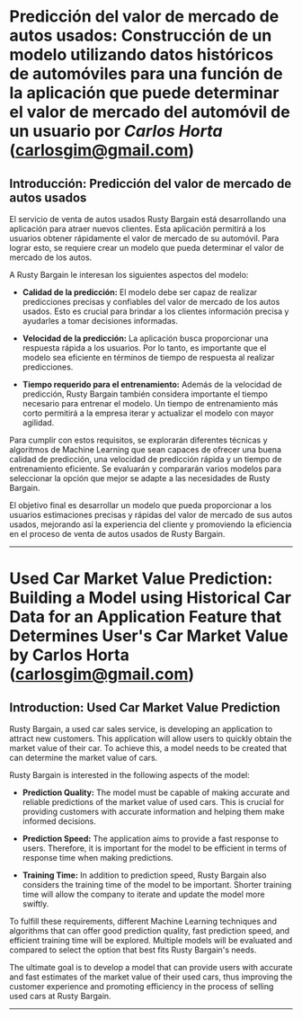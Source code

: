 # Predicción del valor de mercado de autos usados: Construcción de un modelo utilizando datos históricos de automóviles para una función de la aplicación que puede determinar el valor de mercado del automóvil de un usuario por *Carlos Horta* (carlosgim@gmail.com)

## Introducción: Predicción del valor de mercado de autos usados

El servicio de venta de autos usados Rusty Bargain está desarrollando una aplicación para atraer nuevos clientes. Esta aplicación permitirá a los usuarios obtener rápidamente el valor de mercado de su automóvil. Para lograr esto, se requiere crear un modelo que pueda determinar el valor de mercado de los autos.

A Rusty Bargain le interesan los siguientes aspectos del modelo:

- **Calidad de la predicción:** El modelo debe ser capaz de realizar predicciones precisas y confiables del valor de mercado de los autos usados. Esto es crucial para brindar a los clientes información precisa y ayudarles a tomar decisiones informadas.

- **Velocidad de la predicción:** La aplicación busca proporcionar una respuesta rápida a los usuarios. Por lo tanto, es importante que el modelo sea eficiente en términos de tiempo de respuesta al realizar predicciones.

- **Tiempo requerido para el entrenamiento:** Además de la velocidad de predicción, Rusty Bargain también considera importante el tiempo necesario para entrenar el modelo. Un tiempo de entrenamiento más corto permitirá a la empresa iterar y actualizar el modelo con mayor agilidad.

Para cumplir con estos requisitos, se explorarán diferentes técnicas y algoritmos de Machine Learning que sean capaces de ofrecer una buena calidad de predicción, una velocidad de predicción rápida y un tiempo de entrenamiento eficiente. Se evaluarán y compararán varios modelos para seleccionar la opción que mejor se adapte a las necesidades de Rusty Bargain.

El objetivo final es desarrollar un modelo que pueda proporcionar a los usuarios estimaciones precisas y rápidas del valor de mercado de sus autos usados, mejorando así la experiencia del cliente y promoviendo la eficiencia en el proceso de venta de autos usados de Rusty Bargain.

-----

# Used Car Market Value Prediction: Building a Model using Historical Car Data for an Application Feature that Determines User's Car Market Value by Carlos Horta (carlosgim@gmail.com)

## Introduction: Used Car Market Value Prediction

Rusty Bargain, a used car sales service, is developing an application to attract new customers. This application will allow users to quickly obtain the market value of their car. To achieve this, a model needs to be created that can determine the market value of cars.

Rusty Bargain is interested in the following aspects of the model:

- **Prediction Quality:** The model must be capable of making accurate and reliable predictions of the market value of used cars. This is crucial for providing customers with accurate information and helping them make informed decisions.

- **Prediction Speed:** The application aims to provide a fast response to users. Therefore, it is important for the model to be efficient in terms of response time when making predictions.

- **Training Time:** In addition to prediction speed, Rusty Bargain also considers the training time of the model to be important. Shorter training time will allow the company to iterate and update the model more swiftly.

To fulfill these requirements, different Machine Learning techniques and algorithms that can offer good prediction quality, fast prediction speed, and efficient training time will be explored. Multiple models will be evaluated and compared to select the option that best fits Rusty Bargain's needs.

The ultimate goal is to develop a model that can provide users with accurate and fast estimates of the market value of their used cars, thus improving the customer experience and promoting efficiency in the process of selling used cars at Rusty Bargain.

-----
